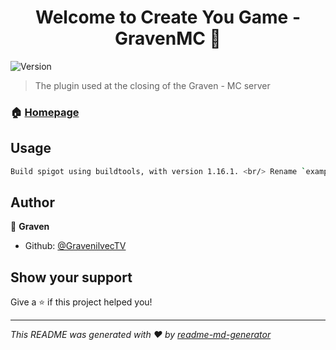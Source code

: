 <h1 align="center">Welcome to Create You Game - GravenMC 👋</h1>
<p>
  <img alt="Version" src="https://img.shields.io/badge/version-b1.0.0-blue.svg?cacheSeconds=2592000" />
</p>

> The plugin used at the closing of the Graven - MC server

### 🏠 [Homepage](https://github.com/GravenDev/CYG-Plugin)

## Usage

```sh
Build spigot using buildtools, with version 1.16.1. <br/> Rename `example.gradle.properties` to `gradle.properties` and fill the `destDir` with the absolute path to your plugin folder
```

## Author

👤 **Graven**

* Github: [@GravenilvecTV](https://github.com/GravenilvecTV)

## Show your support

Give a ⭐️ if this project helped you!

***
_This README was generated with ❤️ by [readme-md-generator](https://github.com/kefranabg/readme-md-generator)_